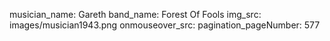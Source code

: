 musician_name: Gareth
band_name: Forest Of Fools
img_src: images/musician1943.png
onmouseover_src: 
pagination_pageNumber: 577